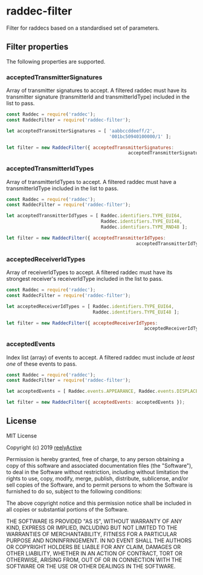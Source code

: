 raddec-filter
=============

Filter for raddecs based on a standardised set of parameters.


Filter properties
-----------------

The following properties are supported.

### acceptedTransmitterSignatures

Array of transmitter signatures to accept.  A filtered raddec must have its transmitter signature (transmitterId and transmitterIdType) included in the list to pass.

```javascript
const Raddec = require('raddec');
const RaddecFilter = require('raddec-filter');

let acceptedTransmitterSignatures = [ 'aabbccddeeff/2',
                                      '001bc50940100000/1' ];

let filter = new RaddecFilter({ acceptedTransmitterSignatures:
                                             acceptedTransmitterSignatures });
```

### acceptedTransmitterIdTypes

Array of transmitterIdTypes to accept.  A filtered raddec must have a transmitterIdType included in the list to pass.

```javascript
const Raddec = require('raddec');
const RaddecFilter = require('raddec-filter');

let acceptedTransmitterIdTypes = [ Raddec.identifiers.TYPE_EUI64,
                                   Raddec.identifiers.TYPE_EUI48,
                                   Raddec.identifiers.TYPE_RND48 ];

let filter = new RaddecFilter({ acceptedTransmitterIdTypes:
                                                acceptedTransmitterIdTypes });
```

### acceptedReceiverIdTypes

Array of receiverIdTypes to accept.  A filtered raddec must have its strongest receiver's receiverIdType included in the list to pass.

```javascript
const Raddec = require('raddec');
const RaddecFilter = require('raddec-filter');

let acceptedReceiverIdTypes = [ Raddec.identifiers.TYPE_EUI64,
                                Raddec.identifiers.TYPE_EUI48 ];

let filter = new RaddecFilter({ acceptedReceiverIdTypes:
                                                   acceptedReceiverIdTypes });
```

### acceptedEvents

Index list (array) of events to accept.  A filtered raddec must include _at least one_ of these events to pass.

```javascript
const Raddec = require('raddec');
const RaddecFilter = require('raddec-filter');

let acceptedEvents = [ Raddec.events.APPEARANCE, Raddec.events.DISPLACEMENT ];

let filter = new RaddecFilter({ acceptedEvents: acceptedEvents });
```


License
-------

MIT License

Copyright (c) 2019 [reelyActive](https://www.reelyactive.com)

Permission is hereby granted, free of charge, to any person obtaining a copy of this software and associated documentation files (the "Software"), to deal in the Software without restriction, including without limitation the rights to use, copy, modify, merge, publish, distribute, sublicense, and/or sell copies of the Software, and to permit persons to whom the Software is furnished to do so, subject to the following conditions:

The above copyright notice and this permission notice shall be included in all copies or substantial portions of the Software.

THE SOFTWARE IS PROVIDED "AS IS", WITHOUT WARRANTY OF ANY KIND, EXPRESS OR 
IMPLIED, INCLUDING BUT NOT LIMITED TO THE WARRANTIES OF MERCHANTABILITY, 
FITNESS FOR A PARTICULAR PURPOSE AND NONINFRINGEMENT. IN NO EVENT SHALL THE 
AUTHORS OR COPYRIGHT HOLDERS BE LIABLE FOR ANY CLAIM, DAMAGES OR OTHER 
LIABILITY, WHETHER IN AN ACTION OF CONTRACT, TORT OR OTHERWISE, ARISING FROM, 
OUT OF OR IN CONNECTION WITH THE SOFTWARE OR THE USE OR OTHER DEALINGS IN 
THE SOFTWARE.
